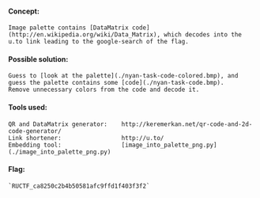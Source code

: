 #### Concept:
    Image palette contains [DataMatrix code](http://en.wikipedia.org/wiki/Data_Matrix), which decodes into the u.to link leading to the google-search of the flag.

#### Possible solution:
    Guess to [look at the palette](./nyan-task-code-colored.bmp), and guess the palette contains some [code](./nyan-task-code.bmp).
    Remove unnecessary colors from the code and decode it.

#### Tools used:
    QR and DataMatrix generator:    http://keremerkan.net/qr-code-and-2d-code-generator/
    Link shortener:                 http://u.to/
    Embedding tool:                 [image_into_palette_png.py](./image_into_palette_png.py)

#### Flag:
    `RUCTF_ca8250c2b4b50581afc9ffd1f403f3f2`
